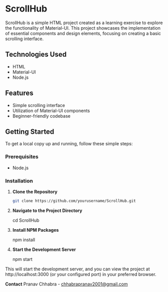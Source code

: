 # ScrollHub

ScrollHub is a simple HTML project created as a learning exercise to explore the functionality of Material-UI. This project showcases the implementation of essential components and design elements, focusing on creating a basic scrolling interface.

## Technologies Used

- HTML
- Material-UI
- Node.js

## Features

- Simple scrolling interface
- Utilization of Material-UI components
- Beginner-friendly codebase

## Getting Started

To get a local copy up and running, follow these simple steps:

### Prerequisites

- Node.js

### Installation

1. **Clone the Repository**
   
   ```bash
   git clone https://github.com/yourusername/ScrollHub.git

2. **Navigate to the Project Directory**

    cd ScrollHub

3. **Install NPM Packages**

    npm install

4. **Start the Development Server**

    npm start

This will start the development server, and you can view the project at http://localhost:3000 (or your configured port) in your preferred browser.

**Contact**
Pranav Chhabra - chhabrapranav2001@gmail.com
